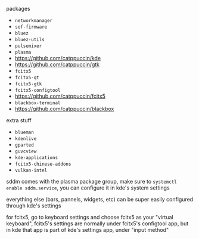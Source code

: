 packages
- `networkmanager`
- `sof-firmware`
- `bluez`
- `bluez-utils`
- `pulsemixer`
- `plasma`
- https://github.com/catppuccin/kde
- https://github.com/catppuccin/gtk
- `fcitx5`
- `fcitx5-qt`
- `fcitx5-gtk`
- `fcitx5-configtool`
- https://github.com/catppuccin/fcitx5
- `blackbox-terminal`
- https://github.com/catppuccin/blackbox

extra stuff
- `blueman`
- `kdenlive`
- `gparted`
- `guvcview`
- `kde-applications`
- `fcitx5-chinese-addons`
- `vulkan-intel`

sddm comes with the plasma package group, make sure to `systemctl enable sddm.service`, you can configure it in kde's system settings

everything else (bars, pannels, widgets, etc) can be super easily configured through kde's settings

for fcitx5, go to keyboard settings and choose fcitx5 as your "virtual keyboard", fcitx5's settings are normally under fcitx5's configtool app, but in kde that app is part of kde's settings app, under "input method"
